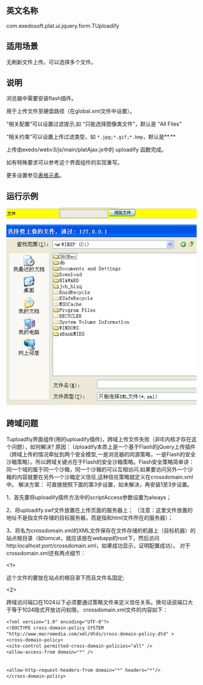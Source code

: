 ## 英文名称 ##

com.exedosoft.plat.ui.jquery.form.TUploadify

## 适用场景 ##

无刷新文件上传。可以选择多个文件。

## 说明 ##

浏览器中需要安装flash插件。

用于上传文件至硬盘路径（在global.xml文件中设置）。

“相关配置”可以设置过滤提示,如 “只能选择图像类文件”，默认是 “All Files”


“相关约束”可以设置上传过滤类型，如 ` *.jpg;*.gif;*.bmp `，默认是**.**

上传由exedo/webv3/js/main/platAjax.js中的 uploadify 函数完成。

如有特殊要求可以参考这个界面组件的实现重写。

更多设置参见[表格元素](ConfigGridItem.md)。

## 运行示例 ##


<img src='imgs/c_uploadify.png' />

## 跨域问题 ##

Tuploadfiy界面组件(用的uploadify插件)，跨域上传文件失败（非IE内核才存在这个问题），如何解决?
原因：
Uploadify本质上是一个基于Flash的jQuery上传插件（跨域上传的情况牵扯到两个安全模型,一是浏览器的同源策略，一是Flash的安全沙箱策略）。所以跨域关键点在于Flash的安全沙箱策略。Flash安全策略简单讲：同一个域的属于同一个沙箱，同一个沙箱的可以互相访问.如果要访问另外一个沙箱的内容就要在另外一个沙箱定义信任,这种信任策略就定义在crossdomain.xml中。
解决方案：
可直接按照下面的第3步设置，如未解决，再安装1至3步设置。

1、首先要将uploadify插件方法中的scriptAccess参数设置为always；

2、将uploadify.swf文件放置在上传页面的服务器上；
（注意：这里文件放置的地址不是指文件存储的目标服务器，而是指和html文件所在的服务器）；

3、将名为crossdomain.xml的XML文件保存在文件存储的机器上（目标机器）的站点根目录（如tomcat，就应该放在webapp的root下，然后访问http:localhost:port/crossdomain.xml，如果成功显示，证明配置成功）。
对于crossdomain.xml还有两点细节：


&lt;1&gt;

这个文件的要放在站点的根目录下而且文件名固定;


&lt;2&gt;

跨域访问端口在1024以下必须要通过策略文件来定义信任关系。换句话说端口大于等于1024隐式开放访问权限。
crossdomain.xml文件的内容如下：

```
<?xml version="1.0" encoding="UTF-8"?>
<!DOCTYPE cross-domain-policy SYSTEM  
"http://www.macromedia.com/xml/dtds/cross-domain-policy.dtd" >  
<cross-domain-policy>  
<site-control permitted-cross-domain-policies="all" />  
<allow-access-from domain="*" />  


<allow-http-request-headers-from domain="*" headers="*"/>
</cross-domain-policy>

```
